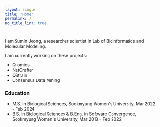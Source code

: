 ```yaml
---
layout: single
title: "Home"
permalink: /
no_title_link: true

---
```


I am Sumin Jeong, a researcher scientist in Lab of Bioinformatics and Molecular Modeling. 

I am currently working on these projects:

- Q-omics
- NetCrafter
- QStrain
- Consensus Data Mining



### Education

- M.S. in Biological Sciences, Sookmyung Women's University, Mar 2022 - Feb 2024
- B.S. in Biological Sciences & B.Eng. in Software Convergence, Sookmyung Women's University, Mar 2018 - Feb 2022









